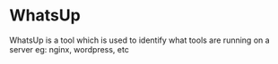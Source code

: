 # WhatsUp
WhatsUp is a tool which is used to identify what tools are running on a server eg: nginx, wordpress, etc
